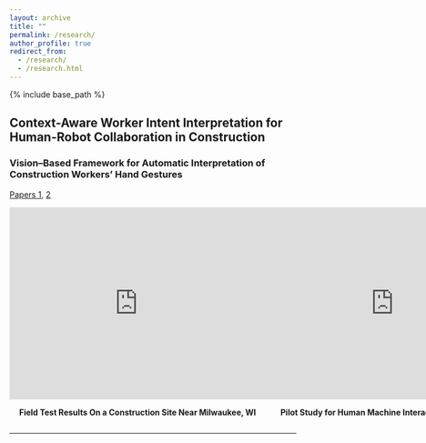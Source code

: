 ```yaml
---
layout: archive
title: ""
permalink: /research/
author_profile: true
redirect_from:
  - /research/
  - /research.html
---
```


{% include base_path %}

## Context-Aware Worker Intent Interpretation for Human-Robot Collaboration in Construction
### Vision–Based Framework for Automatic Interpretation of Construction Workers’ Hand Gestures 
[Papers 1](https://www.sciencedirect.com/science/article/abs/pii/S0926580521000765), [2](https://www.sciencedirect.com/science/article/abs/pii/S092658052100323X)

<div style="display: flex; justify-content: space-between;">

  <div style="text-align: center;">
    <iframe width="450" height="338" src="https://www.youtube.com/wembed/ew2U-zLq87I" 
    frameborder="0" allowfullscreen></iframe>
    <p><strong>Field Test Results On a Construction Site Near Milwaukee, WI</strong></p>
  </div>

  <div style="text-align: center;">
    <iframe width="450" height="338" src="https://www.youtube.com/embed/LV8_7O8yeCE" 
    frameborder="0" allowfullscreen></iframe>
    <p><strong>Pilot Study for Human Machine Interaction in Construction</strong></p>
  </div>

</div>

---


<!-- Education
======
* Ph.D in Version Control Theory, GitHub University, 2018 (expected)
* M.S. in Jekyll, GitHub University, 2014
* B.S. in GitHub, GitHub University, 2012

Work experience
======
* Spring 2024: Academic Pages Collaborator
  * Github University
  * Duties includes: Updates and improvements to template
  * Supervisor: The Users

* Fall 2015: Research Assistant
  * Github University
  * Duties included: Merging pull requests
  * Supervisor: Professor Hub

* Summer 2015: Research Assistant
  * Github University
  * Duties included: Tagging issues
  * Supervisor: Professor Git
  
Skills
======
* Skill 1
* Skill 2
  * Sub-skill 2.1
  * Sub-skill 2.2
  * Sub-skill 2.3
* Skill 3

Publications
======
  <ul>{% for post in site.publications reversed %}
    {% include archive-single-cv.html %}
  {% endfor %}</ul>
  
Talks
======
  <ul>{% for post in site.talks reversed %}
    {% include archive-single-talk-cv.html  %}
  {% endfor %}</ul>
  
Teaching
======
  <ul>{% for post in site.teaching reversed %}
    {% include archive-single-cv.html %}
  {% endfor %}</ul>
  
Service and leadership
======
* Currently signed in to 43 different slack teams -->

